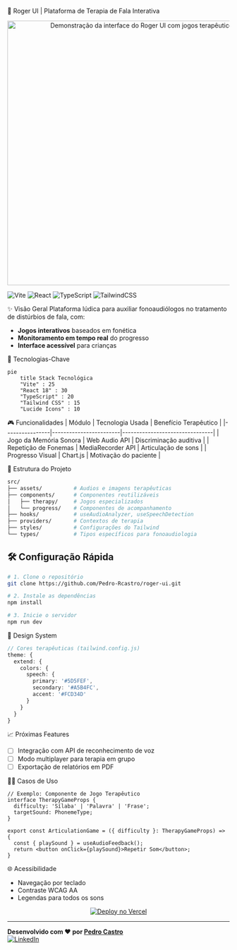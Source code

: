 
🎤 Roger UI | Plataforma de Terapia de Fala Interativa

<div align="center">
  <img src="./public/roger-demo.gif" width="600" alt="Demonstração da interface do Roger UI com jogos terapêuticos">
</div>

![Vite](https://img.shields.io/badge/vite-%23646CFF.svg?style=for-the-badge&logo=vite&logoColor=white)
![React](https://img.shields.io/badge/react-%2320232a.svg?style=for-the-badge&logo=react&logoColor=%2361DAFB)
![TypeScript](https://img.shields.io/badge/typescript-%23007ACC.svg?style=for-the-badge&logo=typescript&logoColor=white)
![TailwindCSS](https://img.shields.io/badge/tailwindcss-%2338B2AC.svg?style=for-the-badge&logo=tailwind-css&logoColor=white)

✨ Visão Geral
Plataforma lúdica para auxiliar fonoaudiólogos no tratamento de distúrbios de fala, com:
- **Jogos interativos** baseados em fonética
- **Monitoramento em tempo real** do progresso
- **Interface acessível** para crianças

🚀 Tecnologias-Chave
```mermaid
pie
    title Stack Tecnológica
    "Vite" : 25
    "React 18" : 30
    "TypeScript" : 20
    "Tailwind CSS" : 15
    "Lucide Icons" : 10
```

🎮 Funcionalidades
| Módulo         | Tecnologia Usada       | Benefício Terapêutico          |
|----------------|------------------------|--------------------------------|
| Jogo da Memória Sonora | Web Audio API | Discriminação auditiva         |
| Repetição de Fonemas   | MediaRecorder API | Articulação de sons            |
| Progresso Visual       | Chart.js         | Motivação do paciente          |

 📁 Estrutura do Projeto
```bash
src/
├── assets/          # Audios e imagens terapêuticas
├── components/      # Componentes reutilizáveis
│   ├── therapy/     # Jogos especializados
│   └── progress/    # Componentes de acompanhamento
├── hooks/           # useAudioAnalyzer, useSpeechDetection
├── providers/       # Contextos de terapia
├── styles/          # Configurações do Tailwind
└── types/           # Tipos específicos para fonoaudiologia
```

## 🛠️ Configuração Rápida
```bash
# 1. Clone o repositório
git clone https://github.com/Pedro-Rcastro/roger-ui.git

# 2. Instale as dependências
npm install

# 3. Inicie o servidor
npm run dev
```

🎨 Design System
```ts
// Cores terapêuticas (tailwind.config.js)
theme: {
  extend: {
    colors: {
      speech: {
        primary: '#5D5FEF',
        secondary: '#A5B4FC',
        accent: '#FCD34D'
      }
    }
  }
}
```

📈 Próximas Features
- [ ] Integração com API de reconhecimento de voz
- [ ] Modo multiplayer para terapia em grupo
- [ ] Exportação de relatórios em PDF

👨‍⚕️ Casos de Uso
```tsx
// Exemplo: Componente de Jogo Terapêutico
interface TherapyGameProps {
  difficulty: 'Sílaba' | 'Palavra' | 'Frase';
  targetSound: PhonemeType;
}

export const ArticulationGame = ({ difficulty }: TherapyGameProps) => {
  const { playSound } = useAudioFeedback();
  return <button onClick={playSound}>Repetir Som</button>;
}
```

🌐 Acessibilidade
- Navegação por teclado
- Contraste WCAG AA
- Legendas para todos os sons

<div align="center">
  <a href="https://roger-ui.vercel.app" target="_blank">
    <img src="https://img.shields.io/badge/VERCEL-DEPLOY-black?style=for-the-badge&logo=vercel" alt="Deploy no Vercel">
  </a>
</div>

----

**Desenvolvido com ❤️ por [Pedro Castro](https://github.com/Pedro-Rcastro)**  
[![LinkedIn](https://img.shields.io/badge/CONECTE_SE_NO_LINKEDIN-0077B5?style=flat-square&logo=linkedin)](https://www.linkedin.com/in/pedro-castro-)
```


